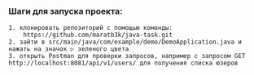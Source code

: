 ### Шаги для запуска проекта:
    1. клонировать репозиторий с помощью команды: 
        https://github.com/maratb3k/java-task.git
    2. зайти в src/main/java/com/example/demo/DemoApplication.java и нажать на значок ▷ зеленого цвета
    3. открыть Postman для проверки запросов, например с запросом GET http://localhost:8081/api/v1/users/ для получения списка юзеров
